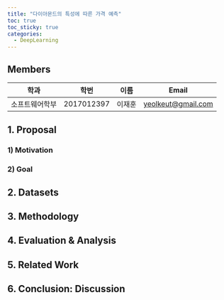 ```yaml
---
title: "다이아몬드의 특성에 따른 가격 예측"
toc: true
toc_sticky: true
categories:
  - DeepLearning
---
```


## Members

|학과|학번|이름|Email|
|---|---|---|---|
|소프트웨어학부|2017012397|이재훈|yeolkeut@gmail.com|

## 1. Proposal
### 1) Motivation
### 2) Goal

## 2. Datasets

## 3. Methodology

## 4. Evaluation & Analysis

## 5. Related Work

## 6. Conclusion: Discussion